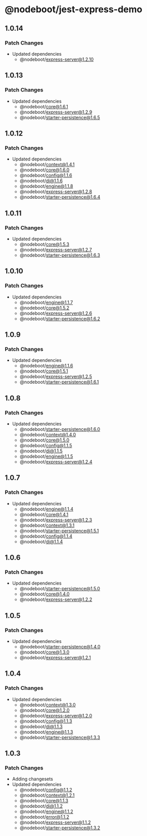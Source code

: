 # @nodeboot/jest-express-demo

## 1.0.14

### Patch Changes

-   Updated dependencies
    -   @nodeboot/express-server@1.2.10

## 1.0.13

### Patch Changes

-   Updated dependencies
    -   @nodeboot/core@1.6.1
    -   @nodeboot/express-server@1.2.9
    -   @nodeboot/starter-persistence@1.6.5

## 1.0.12

### Patch Changes

-   Updated dependencies
    -   @nodeboot/context@1.4.1
    -   @nodeboot/core@1.6.0
    -   @nodeboot/config@1.1.6
    -   @nodeboot/di@1.1.6
    -   @nodeboot/engine@1.1.8
    -   @nodeboot/express-server@1.2.8
    -   @nodeboot/starter-persistence@1.6.4

## 1.0.11

### Patch Changes

-   Updated dependencies
    -   @nodeboot/core@1.5.3
    -   @nodeboot/express-server@1.2.7
    -   @nodeboot/starter-persistence@1.6.3

## 1.0.10

### Patch Changes

-   Updated dependencies
    -   @nodeboot/engine@1.1.7
    -   @nodeboot/core@1.5.2
    -   @nodeboot/express-server@1.2.6
    -   @nodeboot/starter-persistence@1.6.2

## 1.0.9

### Patch Changes

-   Updated dependencies
    -   @nodeboot/engine@1.1.6
    -   @nodeboot/core@1.5.1
    -   @nodeboot/express-server@1.2.5
    -   @nodeboot/starter-persistence@1.6.1

## 1.0.8

### Patch Changes

-   Updated dependencies
    -   @nodeboot/starter-persistence@1.6.0
    -   @nodeboot/context@1.4.0
    -   @nodeboot/core@1.5.0
    -   @nodeboot/config@1.1.5
    -   @nodeboot/di@1.1.5
    -   @nodeboot/engine@1.1.5
    -   @nodeboot/express-server@1.2.4

## 1.0.7

### Patch Changes

-   Updated dependencies
    -   @nodeboot/engine@1.1.4
    -   @nodeboot/core@1.4.1
    -   @nodeboot/express-server@1.2.3
    -   @nodeboot/context@1.3.1
    -   @nodeboot/starter-persistence@1.5.1
    -   @nodeboot/config@1.1.4
    -   @nodeboot/di@1.1.4

## 1.0.6

### Patch Changes

-   Updated dependencies
    -   @nodeboot/starter-persistence@1.5.0
    -   @nodeboot/core@1.4.0
    -   @nodeboot/express-server@1.2.2

## 1.0.5

### Patch Changes

-   Updated dependencies
    -   @nodeboot/starter-persistence@1.4.0
    -   @nodeboot/core@1.3.0
    -   @nodeboot/express-server@1.2.1

## 1.0.4

### Patch Changes

-   Updated dependencies
    -   @nodeboot/context@1.3.0
    -   @nodeboot/core@1.2.0
    -   @nodeboot/express-server@1.2.0
    -   @nodeboot/config@1.1.3
    -   @nodeboot/di@1.1.3
    -   @nodeboot/engine@1.1.3
    -   @nodeboot/starter-persistence@1.3.3

## 1.0.3

### Patch Changes

-   Adding changesets
-   Updated dependencies
    -   @nodeboot/config@1.1.2
    -   @nodeboot/context@1.2.1
    -   @nodeboot/core@1.1.3
    -   @nodeboot/di@1.1.2
    -   @nodeboot/engine@1.1.2
    -   @nodeboot/error@1.1.2
    -   @nodeboot/express-server@1.1.2
    -   @nodeboot/starter-persistence@1.3.2
